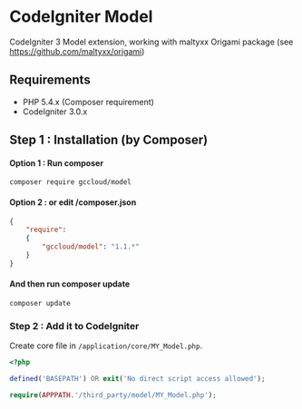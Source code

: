 # CodeIgniter Model
CodeIgniter 3 Model extension, working with maltyxx Origami package (see https://github.com/maltyxx/origami)

## Requirements

- PHP 5.4.x (Composer requirement)
- CodeIgniter 3.0.x

## Step 1 : Installation (by Composer)
#### Option 1 : Run composer
```shell
composer require gccloud/model
```
#### Option 2 : or edit /composer.json
```json
{
    "require":
    {
        "gccloud/model": "1.1.*"
    }
}
```
#### And then run composer update
```shell
composer update
```

### Step 2 : Add it to CodeIgniter
Create core file in `/application/core/MY_Model.php`.
```php
<?php

defined('BASEPATH') OR exit('No direct script access allowed');

require(APPPATH.'/third_party/model/MY_Model.php');
```
